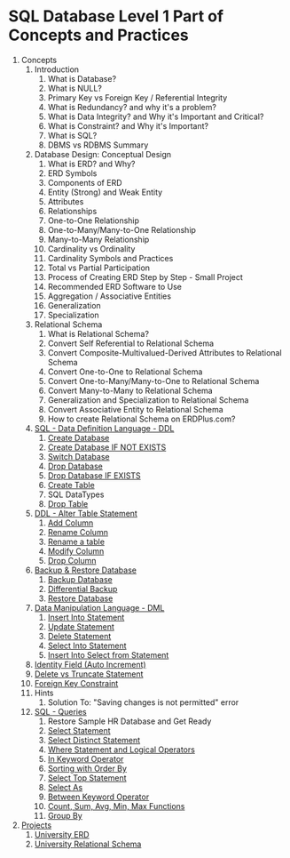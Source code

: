 # SQL Database Level 1 Part of Concepts and Practices

1. Concepts
    1. Introduction
        1. What is Database?
        2. What is NULL?
        3. Primary Key vs Foreign Key / Referential Integrity
        4. What is Redundancy? and why it's a problem?
        5. What is Data Integrity? and Why it's Important and Critical?
        6. What is Constraint? and Why it's Important?
        7. What is SQL?
        8. DBMS vs RDBMS Summary
    2. Database Design: Conceptual Design
        1. What is ERD? and Why?
        2. ERD Symbols
        3. Components of ERD
        4. Entity (Strong) and Weak Entity
        5. Attributes
        6. Relationships
        7. One-to-One Relationship
        8. One-to-Many/Many-to-One Relationship
        9. Many-to-Many Relationship
        10. Cardinality vs Ordinality
        11. Cardinality Symbols and Practices
        12. Total vs Partial Participation
        13. Process of Creating ERD Step by Step - Small Project
        14. Recommended ERD Software to Use
        15. Aggregation / Associative Entities
        16. Generalization
        17. Specialization
    3. Relational Schema
        1. What is Relational Schema?
        2. Convert Self Referential to Relational Schema
        3. Convert Composite-Multivalued-Derived Attributes to Relational Schema
        4. Convert One-to-One to Relational Schema
        5. Convert One-to-Many/Many-to-One to Relational Schema
        6. Convert Many-to-Many to Relational Schema
        7. Generalization and Specialization to Relational Schema
        8. Convert Associative Entity to Relational Schema
        9. How to create Relational Schema on ERDPlus.com?
    4. [SQL - Data Definition Language - DDL](src/_1_concepts/_1_1_sql_data_definition_language_ddl)
        1. [Create Database](src/_1_concepts/_1_1_sql_data_definition_language_ddl/_1_1_1_create_database)
        2. [Create Database IF NOT EXISTS](src/_1_concepts/_1_1_sql_data_definition_language_ddl/_1_1_2_create_database_if_not_exists)
        3. [Switch Database](src/_1_concepts/_1_1_sql_data_definition_language_ddl/_1_1_3_switch_database)
        4. [Drop Database](src/_1_concepts/_1_1_sql_data_definition_language_ddl/_1_1_4_drop_database)
        5. [Drop Database IF EXISTS](src/_1_concepts/_1_1_sql_data_definition_language_ddl/_1_1_5_drop_database_if_exists)
        6. [Create Table](src/_1_concepts/_1_1_sql_data_definition_language_ddl/_1_1_6_create_table)
        7. SQL DataTypes
        8. [Drop Table](src/_1_concepts/_1_1_sql_data_definition_language_ddl/_1_1_8_drop_table)
    5. [DDL - Alter Table Statement](src/_1_concepts/_1_2_ddl_alter_table_statement)
        1. [Add Column](src/_1_concepts/_1_2_ddl_alter_table_statement/_1_2_1_add_column)
        2. [Rename Column](src/_1_concepts/_1_2_ddl_alter_table_statement/_1_2_2_rename_column)
        3. [Rename a table](src/_1_concepts/_1_2_ddl_alter_table_statement/_1_2_3_rename_a_table)
        4. [Modify Column](src/_1_concepts/_1_2_ddl_alter_table_statement/_1_2_4_modify_column)
        5. [Drop Column](src/_1_concepts/_1_2_ddl_alter_table_statement/_1_2_5_delete_column)
    6. [Backup & Restore Database](src/_1_concepts/_1_3_backup_and_restore_database)
        1. [Backup Database](src/_1_concepts/_1_3_backup_and_restore_database/_1_3_1_backup_database)
        2. [Differential Backup](src/_1_concepts/_1_3_backup_and_restore_database/_1_3_2_differential_backup)
        3. [Restore Database](src/_1_concepts/_1_3_backup_and_restore_database/_1_3_3_restore_database)
    7. [Data Manipulation Language - DML](src/_1_concepts/_1_4_data_manipulation_language_dml)
        1. [Insert Into Statement](src/_1_concepts/_1_4_data_manipulation_language_dml/_1_4_1_insert_into_statement)
        2. [Update Statement](src/_1_concepts/_1_4_data_manipulation_language_dml/_1_4_2_update_statement)
        3. [Delete Statement](src/_1_concepts/_1_4_data_manipulation_language_dml/_1_4_3_delete_statement)
        4. [Select Into Statement](src/_1_concepts/_1_4_data_manipulation_language_dml/_1_4_4_select_into_statement)
        5. [Insert Into Select from Statement](src/_1_concepts/_1_4_data_manipulation_language_dml/_1_4_5_select_into_select_from_statement)
    8. [Identity Field (Auto Increment)](src/_1_concepts/_1_5_identity_field)
    9. [Delete vs Truncate Statement](src/_1_concepts/_1_6_delete_vs_truncate_statement)
    10. [Foreign Key Constraint](src/_1_concepts/_1_7_foreign_key_constraint)
    11. Hints
        1. Solution To: "Saving changes is not permitted" error
    12. [SQL - Queries](src/_1_concepts/_1_8_sql_queries)
        1. Restore Sample HR Database and Get Ready
        2. [Select Statement](src/_1_concepts/_1_8_sql_queries/_1_8_2_select_statement)
        3. [Select Distinct Statement](src/_1_concepts/_1_8_sql_queries/_1_8_3_select_distinct_statement)
        4. [Where Statement and Logical Operators](src/_1_concepts/_1_8_sql_queries/_1_8_4_where_statement_and_logical_operators)
        5. [In Keyword Operator](src/_1_concepts/_1_8_sql_queries/_1_8_5_in_keyowrd_operator)
        6. [Sorting with Order By](src/_1_concepts/_1_8_sql_queries/_1_8_6_sorting_with_order_by)
        7. [Select Top Statement](src/_1_concepts/_1_8_sql_queries/_1_8_7_select_top_statement)
        8. [Select As](src/_1_concepts/_1_8_sql_queries/_1_8_8_select_as)
        9. [Between Keyword Operator](src/_1_concepts/_1_8_sql_queries/_1_8_9_between_keyword_operator)
        10. [Count, Sum, Avg, Min, Max Functions](src/_1_concepts/_1_8_sql_queries/_1_8_10_count_and_sum_and_avg_and_min_and_max_functions)
        11. [Group By](src/_1_concepts/_1_8_sql_queries/_1_8_11_group_by)
2. [Projects](src/_2_projects)
    1. [University ERD](src/_2_projects/_2_1_university_erd)
    2. [University Relational Schema](src/_2_projects/_2_2_university_relational_schema)